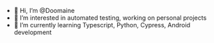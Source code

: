 - 👋 Hi, I’m @Doomaine
- 👀 I’m interested in automated testing, working on personal projects
- 🌱 I’m currently learning Typescript, Python, Cypress, Android development

<!---
Doomaine/Doomaine is a ✨ special ✨ repository because its `README.md` (this file) appears on your GitHub profile.
You can click the Preview link to take a look at your changes.
--->
